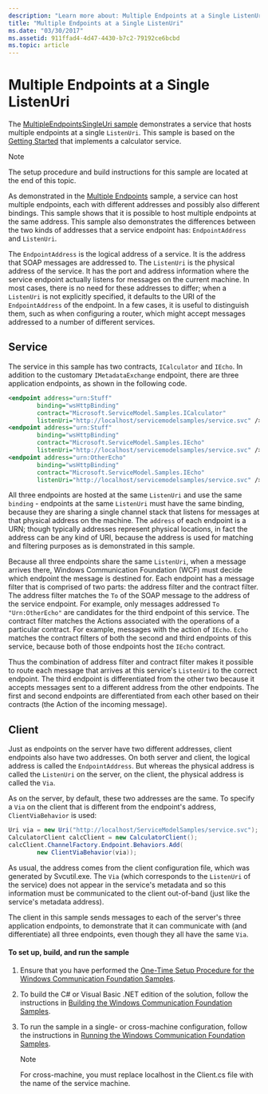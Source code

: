 ```yaml
---
description: "Learn more about: Multiple Endpoints at a Single ListenUri"
title: "Multiple Endpoints at a Single ListenUri"
ms.date: "03/30/2017"
ms.assetid: 911ffad4-4d47-4430-b7c2-79192ce6bcbd
ms.topic: article
---
```

# Multiple Endpoints at a Single ListenUri

The [MultipleEndpointsSingleUri sample](https://github.com/dotnet/samples/tree/main/framework/wcf) demonstrates a service that hosts multiple endpoints at a single `ListenUri`. This sample is based on the [Getting Started](getting-started-sample.md) that implements a calculator service.

> [!NOTE]
> The setup procedure and build instructions for this sample are located at the end of this topic.

As demonstrated in the [Multiple Endpoints](multiple-endpoints.md) sample, a service can host multiple endpoints, each with different addresses and possibly also different bindings. This sample shows that it is possible to host multiple endpoints at the same address. This sample also demonstrates the differences between the two kinds of addresses that a service endpoint has: `EndpointAddress` and `ListenUri`.

The `EndpointAddress` is the logical address of a service. It is the address that SOAP messages are addressed to. The `ListenUri` is the physical address of the service. It has the port and address information where the service endpoint actually listens for messages on the current machine. In most cases, there is no need for these addresses to differ; when a `ListenUri` is not explicitly specified, it defaults to the URI of the `EndpointAddress` of the endpoint. In a few cases, it is useful to distinguish them, such as when configuring a router, which might accept messages addressed to a number of different services.

## Service

The service in this sample has two contracts, `ICalculator` and `IEcho`. In addition to the customary `IMetadataExchange` endpoint, there are three application endpoints, as shown in the following code.

```xml
<endpoint address="urn:Stuff"
        binding="wsHttpBinding"
        contract="Microsoft.ServiceModel.Samples.ICalculator"
        listenUri="http://localhost/servicemodelsamples/service.svc" />
<endpoint address="urn:Stuff"
        binding="wsHttpBinding"
        contract="Microsoft.ServiceModel.Samples.IEcho"
        listenUri="http://localhost/servicemodelsamples/service.svc" />
<endpoint address="urn:OtherEcho"
        binding="wsHttpBinding"
        contract="Microsoft.ServiceModel.Samples.IEcho"
        listenUri="http://localhost/servicemodelsamples/service.svc" />
```

All three endpoints are hosted at the same `ListenUri` and use the same `binding` - endpoints at the same `ListenUri` must have the same binding, because they are sharing a single channel stack that listens for messages at that physical address on the machine. The `address` of each endpoint is a URN; though typically addresses represent physical locations, in fact the address can be any kind of URI, because the address is used for matching and filtering purposes as is demonstrated in this sample.

Because all three endpoints share the same `ListenUri`, when a message arrives there, Windows Communication Foundation (WCF) must decide which endpoint the message is destined for. Each endpoint has a message filter that is comprised of two parts: the address filter and the contract filter. The address filter matches the `To` of the SOAP message to the address of the service endpoint. For example, only messages addressed `To "Urn:OtherEcho"` are candidates for the third endpoint of this service. The contract filter matches the Actions associated with the operations of a particular contract. For example, messages with the action of `IEcho`. `Echo` matches the contract filters of both the second and third endpoints of this service, because both of those endpoints host the `IEcho` contract.

Thus the combination of address filter and contract filter makes it possible to route each message that arrives at this service's `ListenUri` to the correct endpoint. The third endpoint is differentiated from the other two because it accepts messages sent to a different address from the other endpoints. The first and second endpoints are differentiated from each other based on their contracts (the Action of the incoming message).

## Client

Just as endpoints on the server have two different addresses, client endpoints also have two addresses. On both server and client, the logical address is called the `EndpointAddress`. But whereas the physical address is called the `ListenUri` on the server, on the client, the physical address is called the `Via`.

As on the server, by default, these two addresses are the same. To specify a `Via` on the client that is different from the endpoint's address, `ClientViaBehavior` is used:

```csharp
Uri via = new Uri("http://localhost/ServiceModelSamples/service.svc");
CalculatorClient calcClient = new CalculatorClient();
calcClient.ChannelFactory.Endpoint.Behaviors.Add(
        new ClientViaBehavior(via));
```

As usual, the address comes from the client configuration file, which was generated by Svcutil.exe. The `Via` (which corresponds to the `ListenUri` of the service) does not appear in the service's metadata and so this information must be communicated to the client out-of-band (just like the service's metadata address).

The client in this sample sends messages to each of the server's three application endpoints, to demonstrate that it can communicate with (and differentiate) all three endpoints, even though they all have the same `Via`.

#### To set up, build, and run the sample

1. Ensure that you have performed the [One-Time Setup Procedure for the Windows Communication Foundation Samples](one-time-setup-procedure-for-the-wcf-samples.md).

2. To build the C# or Visual Basic .NET edition of the solution, follow the instructions in [Building the Windows Communication Foundation Samples](building-the-samples.md).

3. To run the sample in a single- or cross-machine configuration, follow the instructions in [Running the Windows Communication Foundation Samples](running-the-samples.md).

    > [!NOTE]
    > For cross-machine, you must replace localhost in the Client.cs file with the name of the service machine.
